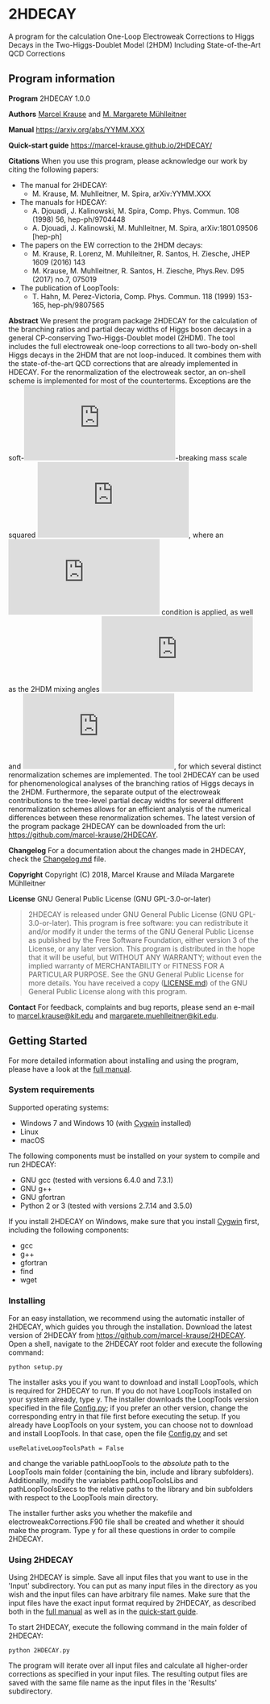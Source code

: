 # 2HDECAY

A program for the calculation One-Loop Electroweak Corrections to Higgs Decays in the Two-Higgs-Doublet Model (2HDM) Including State-of-the-Art QCD Corrections

## Program information

**Program** 2HDECAY 1.0.0

**Authors** [Marcel Krause](mailto:marcel.krause@kit.edu) and [M. Margarete Mühlleitner](mailto:margarete.muehlleitner@kit.edu)

**Manual** https://arxiv.org/abs/YYMM.XXX

**Quick-start guide** https://marcel-krause.github.io/2HDECAY/

**Citations** When you use this program, please acknowledge our work by citing the following papers:
- The manual for 2HDECAY:
  - M. Krause, M. Muhlleitner, M. Spira, arXiv:YYMM.XXX
- The manuals for HDECAY:
  - A. Djouadi, J. Kalinowski, M. Spira, Comp. Phys. Commun. 108 (1998) 56, hep-ph/9704448
  - A. Djouadi, J. Kalinowski, M. Muhlleitner, M. Spira, arXiv:1801.09506 [hep-ph]
- The papers on the EW correction to the 2HDM decays:
  - M. Krause, R. Lorenz, M. Muhlleitner, R. Santos, H. Ziesche, JHEP 1609 (2016) 143
  - M. Krause, M. Muhlleitner, R. Santos, H. Ziesche, Phys.Rev. D95 (2017) no.7, 075019
- The publication of LoopTools:
  - T. Hahn, M. Perez-Victoria, Comp. Phys. Commun. 118 (1999) 153-165, hep-ph/9807565

**Abstract** We present the program package 2HDECAY for the calculation of the branching ratios and partial decay widths of Higgs boson decays in a general CP-conserving Two-Higgs-Doublet model (2HDM). The tool includes the full electroweak one-loop corrections to all two-body on-shell Higgs decays in the 2HDM that are not loop-induced. It combines them with the state-of-the-art QCD corrections that are already implemented in HDECAY. For the renormalization of the electroweak sector, an on-shell scheme is implemented for most of the counterterms. Exceptions are the soft-![](https://latex.codecogs.com/gif.latex?%5Cmathbb%7BZ%7D_2 "\mathbb{Z}_2")-breaking mass scale squared ![](https://latex.codecogs.com/gif.latex?m_%7B12%7D%5E2 "m_{12}^2"), where an ![](https://latex.codecogs.com/gif.latex?%5Coverline%7B%5Ctext%7BMS%7D%7D "\overline{\text{MS}}") condition is applied, as well as the 2HDM mixing angles ![](https://latex.codecogs.com/gif.latex?%5Calpha "\alpha") and ![](https://latex.codecogs.com/gif.latex?%5Cbeta "\beta"), for which several distinct renormalization schemes are implemented. The tool 2HDECAY can be used for phenomenological analyses of the branching ratios of Higgs decays in the 2HDM. Furthermore, the separate output of the electroweak contributions to the tree-level partial decay widths for several different renormalization schemes allows for an efficient analysis of the numerical differences between these renormalization schemes. The latest version of the program package 2HDECAY can be downloaded from the url: https://github.com/marcel-krause/2HDECAY.

**Changelog** For a documentation about the changes made in 2HDECAY, check the [Changelog.md](Changelog.md) file.

**Copyright** Copyright (C) 2018, Marcel Krause and Milada Margarete Mühlleitner

**License** GNU General Public License (GNU GPL-3.0-or-later)

> 2HDECAY is released under GNU General Public License (GNU GPL-3.0-or-later). This program is free software: you can redistribute it and/or modify it under the terms of the GNU General Public License as published by the Free Software Foundation, either version 3 of the License, or any later version.
> This program is distributed in the hope that it will be useful, but WITHOUT ANY WARRANTY; without even the implied warranty of MERCHANTABILITY or FITNESS FOR A PARTICULAR PURPOSE. See the GNU General Public License for more details.
> You have received a copy ([LICENSE.md](LICENSE.md)) of the GNU General Public License along with this program.

**Contact** For feedback, complaints and bug reports, please send an e-mail to <marcel.krause@kit.edu> and <margarete.muehlleitner@kit.edu>.

## Getting Started

For more detailed information about installing and using the program, please have a look at the [full manual](Documentation/manual.pdf "full manual").

### System requirements

Supported operating systems:
- Windows 7 and Windows 10 (with [Cygwin](https://www.cygwin.com/ "Cygwin") installed)
- Linux
- macOS

The following components must be installed on your system to compile and run 2HDECAY:
- GNU gcc (tested with versions 6.4.0 and 7.3.1)
- GNU g++
- GNU gfortran
- Python 2 or 3 (tested with versions 2.7.14 and 3.5.0)

If you install 2HDECAY on Windows, make sure that you install [Cygwin](https://www.cygwin.com/ "Cygwin") first, including the following components:
- gcc
- g++
- gfortran
- find
- wget

### Installing

For an easy installation, we recommend using the automatic installer of 2HDECAY, which guides you through the installation. Download the latest version of 2HDECAY from https://github.com/marcel-krause/2HDECAY. Open a shell, navigate to the 2HDECAY root folder and execute the following command:
```
python setup.py
```

The installer asks you if you want to download and install LoopTools, which is required for 2HDECAY to run. If you do not have LoopTools installed on your system already, type y. The installer downloads the LoopTools version specified in the file [Config.py](Config.py); if you prefer an other version, change the corresponding entry in that file first before executing the setup.
If you already have LoopTools on your system, you can choose not to download and install LoopTools. In that case, open the file [Config.py](Config.py) and set
```
useRelativeLoopToolsPath = False
```
and change the variable pathLoopTools to the *absolute* path to the LoopTools main folder (containing the bin, include and library subfolders). Additionally, modify the variables pathLoopToolsLibs and pathLoopToolsExecs to the relative paths to the library and bin subfolders with respect to the LoopTools main directory.

The installer further asks you whether the makefile and electroweakCorrections.F90 file shall be created and whether it should make the program. Type y for all these questions in order to compile 2HDECAY.

### Using 2HDECAY

Using 2HDECAY is simple. Save all input files that you want to use in the 'Input' subdirectory. You can put as many input files in the directory as you wish and the input files can have arbitrary file names. Make sure that the input files have the exact input format required by 2HDECAY, as described both in the [full manual](Documentation/manual.pdf "full manual") as well as in the [quick-start guide](https://marcel-krause.github.io/2HDECAY/ "quick-start guide").

To start 2HDECAY, execute the following command in the main folder of 2HDECAY:
```
python 2HDECAY.py
```
The program will iterate over all input files and calculate all higher-order corrections as specified in your input files. The resulting output files are saved with the same file name as the input files in the 'Results' subdirectory.
